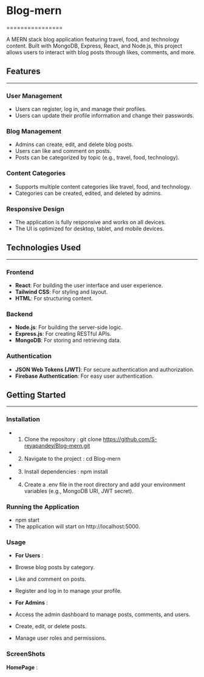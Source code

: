 # Blog-mern
================

A MERN stack blog application featuring travel, food, and technology content. Built with MongoDB, Express, React, and Node.js, this project allows users to interact with blog posts through likes, comments, and more.

## Features
------------

### User Management

* Users can register, log in, and manage their profiles.
* Users can update their profile information and change their passwords.

### Blog Management

* Admins can create, edit, and delete blog posts.
* Users can like and comment on posts.
* Posts can be categorized by topic (e.g., travel, food, technology).

### Content Categories

* Supports multiple content categories like travel, food, and technology.
* Categories can be created, edited, and deleted by admins.

### Responsive Design

* The application is fully responsive and works on all devices.
* The UI is optimized for desktop, tablet, and mobile devices.

## Technologies Used
--------------------

### Frontend

* **React**: For building the user interface and user experience.
* **Tailwind CSS**: For styling and layout.
* **HTML**: For structuring content.

### Backend

* **Node.js**: For building the server-side logic.
* **Express.js**: For creating RESTful APIs.
* **MongoDB**: For storing and retrieving data.

### Authentication

* **JSON Web Tokens (JWT)**: For secure authentication and authorization.
* **Firebase Authentication**: For easy user authentication.

## Getting Started
-------------------

### Installation

* 1. Clone the repository : git clone https://github.com/S-reyapandey/Blog-mern.git
* 2. Navigate to the project : cd Blog-mern
* 3. Install dependencies : npm install
* 4. Create a .env file in the root directory and add your environment variables (e.g., MongoDB URI, JWT secret).

### Running the Application
* npm start
* The application will start on http://localhost:5000.

### Usage 
* **For Users** :
* Browse blog posts by category.
* Like and comment on posts.
* Register and log in to manage your profile.

* **For Admins** :
* Access the admin dashboard to manage posts, comments, and users.
* Create, edit, or delete posts.
* Manage user roles and permissions.

### ScreenShots
**HomePage** :
